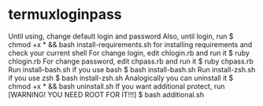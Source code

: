 # termuxloginpass

Until using, change default login and password
Also, until login, run
$ chmod +x * && bash install-requirements.sh
for installing requirements and check your current shell
For change login, edit chlogin.rb and run it
$ ruby chlogin.rb
For change password, edit chpass.rb and run it
$ ruby chpass.rb
Run install-bash.sh if you use bash
$ bash install-bash.sh
Run install-zsh.sh if you use zsh
$ bash install-zsh.sh
Analogically you can uninstall it
$ chmod +x * && bash uninstall.sh
If you want additional protect, run [WARNING! YOU NEED ROOT FOR IT!!!]
$ bash additional.sh
